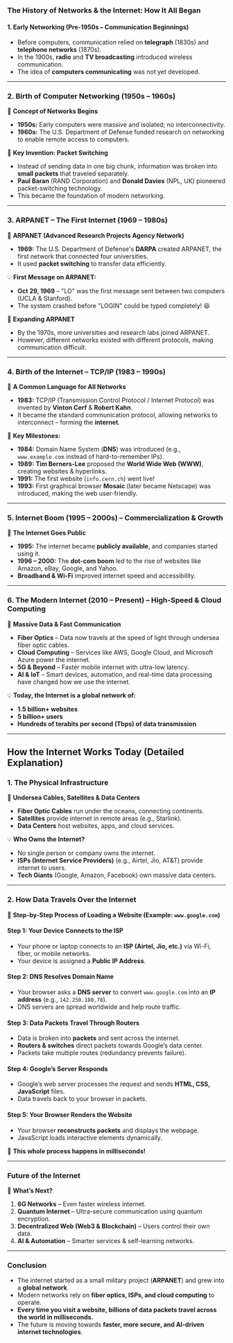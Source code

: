 ### **The History of Networks & the Internet: How It All Began**  

#### **1. Early Networking (Pre-1950s – Communication Beginnings)**  
- Before computers, communication relied on **telegraph** (1830s) and **telephone networks** (1870s).  
- In the 1900s, **radio** and **TV broadcasting** introduced wireless communication.  
- The idea of **computers communicating** was not yet developed.  

---

### **2. Birth of Computer Networking (1950s – 1960s)**  
📌 **Concept of Networks Begins**  
- **1950s:** Early computers were massive and isolated; no interconnectivity.  
- **1960s:** The U.S. Department of Defense funded research on networking to enable remote access to computers.  

📌 **Key Invention: Packet Switching**  
- Instead of sending data in one big chunk, information was broken into **small packets** that traveled separately.  
- **Paul Baran** (RAND Corporation) and **Donald Davies** (NPL, UK) pioneered packet-switching technology.  
- This became the foundation of modern networking.  

---

### **3. ARPANET – The First Internet (1969 – 1980s)**  
📌 **ARPANET (Advanced Research Projects Agency Network)**  
- **1969:** The U.S. Department of Defense's **DARPA** created ARPANET, the first network that connected four universities.  
- It used **packet switching** to transfer data efficiently.  

💡 **First Message on ARPANET:**  
- **Oct 29, 1969** – "LO" was the first message sent between two computers (UCLA & Stanford).  
- The system crashed before "LOGIN" could be typed completely! 😆  

📌 **Expanding ARPANET**  
- By the 1970s, more universities and research labs joined ARPANET.  
- However, different networks existed with different protocols, making communication difficult.  

---

### **4. Birth of the Internet – TCP/IP (1983 – 1990s)**  
📌 **A Common Language for All Networks**  
- **1983:** TCP/IP (Transmission Control Protocol / Internet Protocol) was invented by **Vinton Cerf** & **Robert Kahn**.  
- It became the standard communication protocol, allowing networks to interconnect – forming the **internet**.  

📌 **Key Milestones:**  
- **1984:** Domain Name System (**DNS**) was introduced (e.g., `www.example.com` instead of hard-to-remember IPs).  
- **1989:** **Tim Berners-Lee** proposed the **World Wide Web (WWW)**, creating websites & hyperlinks.  
- **1991:** The first website (`info.cern.ch`) went live!  
- **1993:** First graphical browser **Mosaic** (later became Netscape) was introduced, making the web user-friendly.  

---

### **5. Internet Boom (1995 – 2000s) – Commercialization & Growth**  
📌 **The Internet Goes Public**  
- **1995:** The internet became **publicly available**, and companies started using it.  
- **1996 – 2000:** The **dot-com boom** led to the rise of websites like Amazon, eBay, Google, and Yahoo.  
- **Broadband & Wi-Fi** improved internet speed and accessibility.  

---

### **6. The Modern Internet (2010 – Present) – High-Speed & Cloud Computing**  
📌 **Massive Data & Fast Communication**  
- **Fiber Optics** – Data now travels at the speed of light through undersea fiber optic cables.  
- **Cloud Computing** – Services like AWS, Google Cloud, and Microsoft Azure power the internet.  
- **5G & Beyond** – Faster mobile internet with ultra-low latency.  
- **AI & IoT** – Smart devices, automation, and real-time data processing have changed how we use the internet.  

💡 **Today, the Internet is a global network of:**  
- **1.5 billion+ websites**  
- **5 billion+ users**  
- **Hundreds of terabits per second (Tbps) of data transmission**  

---

## **How the Internet Works Today (Detailed Explanation)**  

### **1. The Physical Infrastructure**  
📌 **Undersea Cables, Satellites & Data Centers**  
- **Fiber Optic Cables** run under the oceans, connecting continents.  
- **Satellites** provide internet in remote areas (e.g., Starlink).  
- **Data Centers** host websites, apps, and cloud services.  

💡 **Who Owns the Internet?**  
- No single person or company owns the internet.  
- **ISPs (Internet Service Providers)** (e.g., Airtel, Jio, AT&T) provide internet to users.  
- **Tech Giants** (Google, Amazon, Facebook) own massive data centers.  

---

### **2. How Data Travels Over the Internet**  
📌 **Step-by-Step Process of Loading a Website (Example: `www.google.com`)**  

#### **Step 1: Your Device Connects to the ISP**  
- Your phone or laptop connects to an **ISP (Airtel, Jio, etc.)** via Wi-Fi, fiber, or mobile networks.  
- Your device is assigned a **Public IP Address**.  

#### **Step 2: DNS Resolves Domain Name**  
- Your browser asks a **DNS server** to convert `www.google.com` into an **IP address** (e.g., `142.250.180.78`).  
- DNS servers are spread worldwide and help route traffic.  

#### **Step 3: Data Packets Travel Through Routers**  
- Data is broken into **packets** and sent across the internet.  
- **Routers & switches** direct packets towards Google’s data center.  
- Packets take multiple routes (redundancy prevents failure).  

#### **Step 4: Google’s Server Responds**  
- Google’s web server processes the request and sends **HTML, CSS, JavaScript** files.  
- Data travels back to your browser in packets.  

#### **Step 5: Your Browser Renders the Website**  
- Your browser **reconstructs packets** and displays the webpage.  
- JavaScript loads interactive elements dynamically.  

🔁 **This whole process happens in milliseconds!**  

---

### **Future of the Internet**  
🚀 **What’s Next?**  
1. **6G Networks** – Even faster wireless internet.  
2. **Quantum Internet** – Ultra-secure communication using quantum encryption.  
3. **Decentralized Web (Web3 & Blockchain)** – Users control their own data.  
4. **AI & Automation** – Smarter services & self-learning networks.  

---

### **Conclusion**  
- The internet started as a small military project (**ARPANET**) and grew into a **global network**.  
- Modern networks rely on **fiber optics, ISPs, and cloud computing** to operate.  
- **Every time you visit a website, billions of data packets travel across the world in milliseconds.**  
- The future is moving towards **faster, more secure, and AI-driven internet technologies**.  
